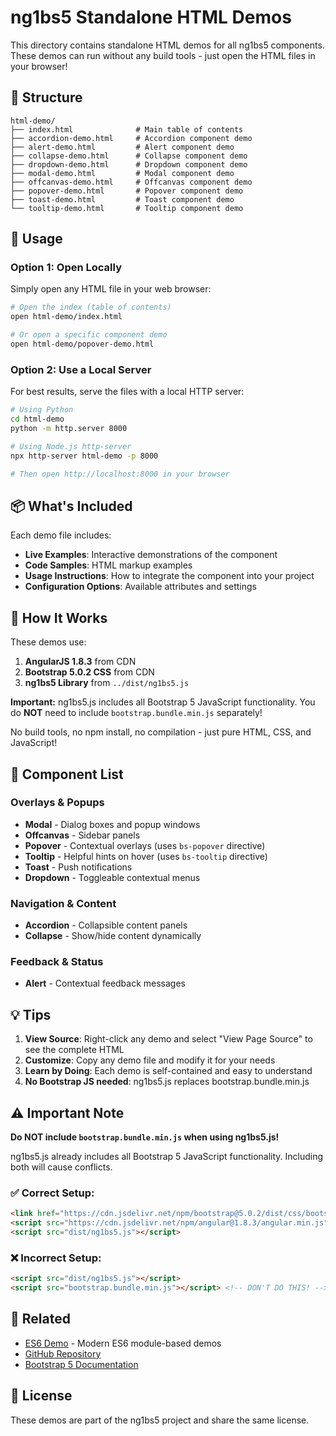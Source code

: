 # ng1bs5 Standalone HTML Demos

This directory contains standalone HTML demos for all ng1bs5 components. These demos can run without any build tools - just open the HTML files in your browser!

## 📁 Structure

```
html-demo/
├── index.html              # Main table of contents
├── accordion-demo.html     # Accordion component demo
├── alert-demo.html         # Alert component demo
├── collapse-demo.html      # Collapse component demo
├── dropdown-demo.html      # Dropdown component demo
├── modal-demo.html         # Modal component demo
├── offcanvas-demo.html     # Offcanvas component demo
├── popover-demo.html       # Popover component demo
├── toast-demo.html         # Toast component demo
└── tooltip-demo.html       # Tooltip component demo
```

## 🚀 Usage

### Option 1: Open Locally
Simply open any HTML file in your web browser:
```bash
# Open the index (table of contents)
open html-demo/index.html

# Or open a specific component demo
open html-demo/popover-demo.html
```

### Option 2: Use a Local Server
For best results, serve the files with a local HTTP server:

```bash
# Using Python
cd html-demo
python -m http.server 8000

# Using Node.js http-server
npx http-server html-demo -p 8000

# Then open http://localhost:8000 in your browser
```

## 📦 What's Included

Each demo file includes:
- **Live Examples**: Interactive demonstrations of the component
- **Code Samples**: HTML markup examples
- **Usage Instructions**: How to integrate the component into your project
- **Configuration Options**: Available attributes and settings

## 🔧 How It Works

These demos use:
1. **AngularJS 1.8.3** from CDN
2. **Bootstrap 5.0.2 CSS** from CDN
3. **ng1bs5 Library** from `../dist/ng1bs5.js`

**Important:** ng1bs5.js includes all Bootstrap 5 JavaScript functionality. You do **NOT** need to include `bootstrap.bundle.min.js` separately!

No build tools, no npm install, no compilation - just pure HTML, CSS, and JavaScript!

## 📝 Component List

### Overlays & Popups
- **Modal** - Dialog boxes and popup windows
- **Offcanvas** - Sidebar panels
- **Popover** - Contextual overlays (uses `bs-popover` directive)
- **Tooltip** - Helpful hints on hover (uses `bs-tooltip` directive)
- **Toast** - Push notifications
- **Dropdown** - Toggleable contextual menus

### Navigation & Content
- **Accordion** - Collapsible content panels
- **Collapse** - Show/hide content dynamically

### Feedback & Status
- **Alert** - Contextual feedback messages

## 💡 Tips

1. **View Source**: Right-click any demo and select "View Page Source" to see the complete HTML
2. **Customize**: Copy any demo file and modify it for your needs
3. **Learn by Doing**: Each demo is self-contained and easy to understand
4. **No Bootstrap JS needed**: ng1bs5.js replaces bootstrap.bundle.min.js

## ⚠️ Important Note

**Do NOT include `bootstrap.bundle.min.js` when using ng1bs5.js!**

ng1bs5.js already includes all Bootstrap 5 JavaScript functionality. Including both will cause conflicts.

### ✅ Correct Setup:
```html
<link href="https://cdn.jsdelivr.net/npm/bootstrap@5.0.2/dist/css/bootstrap.min.css" rel="stylesheet">
<script src="https://cdn.jsdelivr.net/npm/angular@1.8.3/angular.min.js"></script>
<script src="dist/ng1bs5.js"></script>
```

### ❌ Incorrect Setup:
```html
<script src="dist/ng1bs5.js"></script>
<script src="bootstrap.bundle.min.js"></script> <!-- DON'T DO THIS! -->
```

## 🔗 Related

- [ES6 Demo](../src/es6-demo/) - Modern ES6 module-based demos
- [GitHub Repository](https://github.com/chutichgn/ng1bs5)
- [Bootstrap 5 Documentation](https://getbootstrap.com/docs/5.0/)

## 📄 License

These demos are part of the ng1bs5 project and share the same license.

